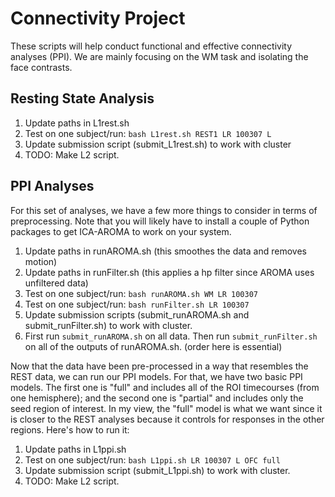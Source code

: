 # Connectivity Project

These scripts will help conduct functional and effective connectivity analyses (PPI). We are mainly focusing on the WM task and isolating the face contrasts.

## Resting State Analysis
1. Update paths in L1rest.sh
1. Test on one subject/run: `bash L1rest.sh REST1 LR 100307 L`
1. Update submission script (submit_L1rest.sh) to work with cluster
1. TODO: Make L2 script.

## PPI Analyses
For this set of analyses, we have a few more things to consider in terms of preprocessing. Note that you will likely have to install a couple of Python packages to get ICA-AROMA to work on your system.
1. Update paths in runAROMA.sh (this smoothes the data and removes motion)
1. Update paths in runFilter.sh (this applies a hp filter since AROMA uses unfiltered data)
1. Test on one subject/run: `bash runAROMA.sh WM LR 100307`
1. Test on one subject/run: `bash runFilter.sh LR 100307`
1. Update submission scripts (submit_runAROMA.sh and submit_runFilter.sh) to work with cluster.
1. First run `submit_runAROMA.sh` on all data. Then run `submit_runFilter.sh` on all of the outputs of runAROMA.sh. (order here is essential)

Now that the data have been pre-processed in a way that resembles the REST data, we can run our PPI models. For that, we have two basic PPI models. The first one is "full" and includes all of the ROI timecourses (from one hemisphere); and the second one is "partial" and includes only the seed region of interest. In my view, the "full" model is what we want since it is closer to the REST analyses because it controls for responses in the other regions. Here's how to run it:
1. Update paths in L1ppi.sh
1. Test on one subject/run: `bash L1ppi.sh LR 100307 L OFC full`
1. Update submission script (submit_L1ppi.sh) to work with cluster.
1. TODO: Make L2 script.
